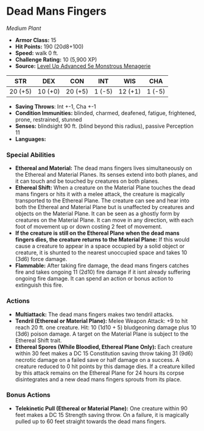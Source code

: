 # Dead Mans Fingers

*Medium* *Plant*

- **Armor Class:** 15
- **Hit Points:** 190 (20d8+100)
- **Speed:** walk 0 ft.
- **Challenge Rating:** 10 (5,900 XP)
- **Source:** [Level Up Advanced 5e Monstrous Menagerie](https://www.levelup5e.com)

| STR | DEX | CON | INT | WIS | CHA |
| --- | --- | --- | --- | --- | --- |
| 20 (+5) | 10 (+0) | 20 (+5) | 1 (-5) | 12 (+1) | 1 (-5) |

- **Saving Throws**: Int +-1, Cha +-1
- **Condition Immunities:** blinded, charmed, deafened, fatigue, frightened, prone, restrained, stunned
- **Senses:** blindsight 90 ft. (blind beyond this radius), passive Perception 11
- **Languages:** 
### Special Abilities
- **Ethereal and Material:** The dead mans fingers lives simultaneously on the Ethereal and Material Planes. Its senses extend into both planes, and it can touch and be touched by creatures on both planes.
- **Ethereal Shift:** When a creature on the Material Plane touches the dead mans fingers or hits it with a melee attack, the creature is magically transported to the Ethereal Plane. The creature can see and hear into both the Ethereal and Material Plane but is unaffected by creatures and objects on the Material Plane. It can be seen as a ghostly form by creatures on the Material Plane. It can move in any direction, with each foot of movement up or down costing 2 feet of movement.
- **If the creature is still on the Ethereal Plane when the dead mans fingers dies, the creature returns to the Material Plane:** If this would cause a creature to appear in a space occupied by a solid object or creature, it is shunted to the nearest unoccupied space and takes 10 (3d6) force damage.
- **Flammable:** After taking fire damage, the dead mans fingers catches fire and takes ongoing 11 (2d10) fire damage if it isnt already suffering ongoing fire damage. It can spend an action or bonus action to extinguish this fire.
### Actions
- **Multiattack:** The dead mans fingers makes two tendril attacks.
- **Tendril (Ethereal or Material Plane):** Melee Weapon Attack: +9 to hit  reach 20 ft.  one creature. Hit: 10 (1d10 + 5) bludgeoning damage plus 10 (3d6) poison damage. A target on the Material Plane is subject to the Ethereal Shift trait.
- **Ethereal Spores (While Bloodied, Ethereal Plane Only):** Each creature within 30 feet makes a DC 15 Constitution saving throw  taking 31 (9d6) necrotic damage on a failed save or half damage on a success. A creature reduced to 0 hit points by this damage dies. If a creature killed by this attack remains on the Ethereal Plane for 24 hours  its corpse disintegrates  and a new dead mans fingers sprouts from its place.
### Bonus Actions
- **Telekinetic Pull (Ethereal or Material Plane):** One creature within 90 feet makes a DC 15 Strength saving throw. On a failure, it is magically pulled up to 60 feet straight towards the dead mans fingers.
